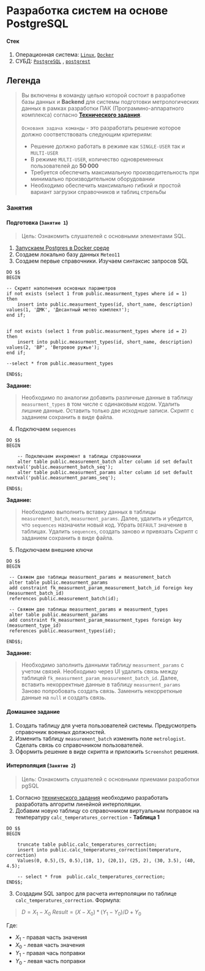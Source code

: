 # Разработка систем на основе PostgreSQL

#### Стек
1. Операционная система: [`Linux`](https://ubuntu.com/download/desktop), [`Docker`](https://docs.docker.com/get-started/get-docker/)
2. СУБД: [`PostgreSQL`](https://www.postgresql.org/download/) , [`postgrest`](https://docs.postgrest.org/en/v12/)


## Легенда
> Вы включены в команду целью которой состоит в разработке базы данных и **Backend** для системы подготовки метрологических данных в рамках разработки ПАК (Программно-аппаратного комплекса) согласно [**Технического задания**](./_Docs/TechnicalTask.md).<br><br>
> `Основаня задача команды` - это разработать решение которое должно соответствовать следующим критериям:<br>
>   * Решение должно работать в режиме как `SINGLE-USER` так и `MULTI-USER`
>   * В режиме `MULTI-USER`, количество одновременных пользователей до **50 000**
>   * Требуется обеспечить максимальную производительность при минимально производительном оборудовании
>   * Необходимо обеспечить максимально гибкий и простой вариант загрузки справочников и таблиц стрельбы

### Занятия
####  Подготовка (`Занятие 1`)
> Цель: Ознакомить слушателей с основными элементами SQL. 

1. [Запускаем Postgres в Docker среде](./_Infra)
2. Создаем локально базу данных `Meteo11`
3. Создаем первые справочники. Изучаем синтаксис запросов SQL

```
DO $$
BEGIN

-- Скрипт наполнения основных параметров
if not exists (select 1 from public.measurment_types where id = 1) then
	insert into public.measurment_types(id, short_name, description) values(1, 'ДМК', 'Десантный метео комплект');
end if;


if not exists (select 1 from public.measurment_types where id = 2) then
	insert into public.measurment_types(id, short_name, description) values(2, 'ВР', 'Ветровое ружье');
end if;

--select * from public.measurment_types

END$$;
```

**Задание:**
> Необходимо по аналогии добавить различные данные в таблицу `measurment_types` в том числе с одинаковым кодом.
> Удалить лишние данные. Оставить только две исходные записи.
> Скрипт с заданием сохранить в виде файла.

4. Подключаем `sequences`
```
DO $$
BEGIN
	
	-- Подключаем инкремент в таблицы справочники
	alter table public.measurement_batch alter column id set default nextval('public.measurment_batch_seq');
	alter table public.measurment_params alter column id set default nextval('public.measurment_params_seq');

END$$;
```

**Задание:**
> Необходимо выполнить вставку данных в таблицы `measurement_batch`, `measurment_params`. Далее, удалить и убедится, что `sequences` назначили новый код.
> Убрать `DEFAULT` значение в таблицах. Удалить `sequences`, создать заново и привязать
> Скрипт с заданием сохранить в виде файла.

5. Подключаем внешние ключи
```
DO $$
BEGIN

 -- Свяжем две таблицы measurment_params и measurement_batch
 alter table public.measurment_params 
 add constraint fk_measurment_param_measurement_batch_id foreign key (measurment_batch_id)
 references public.measurement_batch(id);

 -- Свяжем две таблицы measurment_params и measurment_types
 alter table public.measurment_params 
 add constraint fk_measurment_param_measurment_types foreign key (measurment_type_id)
 references public.measurment_types(id);
 
END$$;
```

**Задание:**
> Необходимо заполнить данными таблицу `measurment_params` с учетом связей.
> Необходимо через UI удалить связь между таблицей `fk_measurment_param_measurement_batch_id`. Далее, вставить некорректные данные в таблицу `measurment_params`
> Заново попробовать создать связь. Заменить некорреткные данные на `null` и создать связь.

#### Домашнее задание
1. Создать таблицу для учета пользователей системы. Предусмотреть справочник военных должностей. 
2. Изменить таблицу `measurement_batch` изменить поле `metrologist`. Сделать связь со справочником пользователей.
3. Оформить решение в виде скрипта и приложить `Screenshot` решения.


#### Интерполяция (`Занятие 2`)
> Цель: Ознакомить слушателей с основными приемами разработки pgSQL
1. Согласно [технического задания](./_Docs/TechnicalTask.md) необходимо разработать разработать алгоритм линейной интерполяции.
2. Добавим новую таблицу со справочником виртуальным поправок на температуру `calc_temperatures_correction` - **Таблица 1**
```
DO $$
BEGIN

	truncate table public.calc_temperatures_correction;
	insert into public.calc_temperatures_correction(temperature, correction)
	Values(0, 0.5),(5, 0.5),(10, 1), (20,1), (25, 2), (30, 3.5), (40, 4.5);

	-- select * from  public.calc_temperatures_correction;
END$$;
```
3. Создадим SQL запрос для расчета интерполяции по таблице `calc_temperatures_correction`. 
Формула:
> $D = X_{1} - X_{0}$
> $Result = (X - X_{0}) * (Y_{1} - Y_{0}) / D + Y_{0}$

Где:
 - $X_{1}$ - правая часть значения
 - $X_{0}$ - левая часть значения 
 - $Y_{1}$ - правая чась поправки
 - $Y_{0}$ - левая часть поправки



